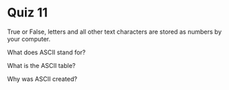 # Quiz 11

True or False, letters and all other text characters are stored as numbers by your computer.

What does ASCII stand for?

What is the ASCII table?

Why was ASCII created?

